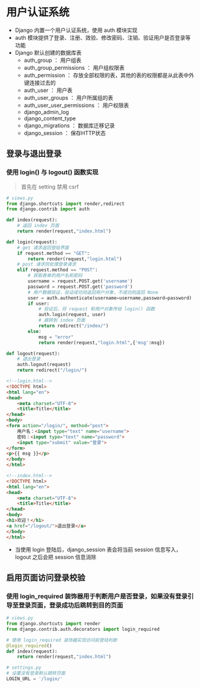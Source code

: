 # 用户认证系统
- Django 内置一个用户认证系统，使用 auth 模块实现
- auth 模块提供了登录、注册、效验、修改密码、注销、验证用户是否登录等功能
- Django 默认创建的数据库表
    - auth_group ： 用户组表
    - auth_group_permissions ： 用户组权限表
    - auth_permission ： 存放全部权限的表，其他的表的权限都是从此表中外键连接过去的
    - auth_user ： 用户表
    - auth_user_groups ： 用户所属组的表
    - auth_user_user_permissions ： 用户权限表
    - django_admin_log
    - django_content_type
    - django_migrations ： 数据库迁移记录
    - django_session ： 保存HTTP状态

## 登录与退出登录
### 使用 login() 与 logout() 函数实现
> 首先在 setting 禁用 csrf
```python
# views.py
from django.shortcuts import render,redirect
from django.contrib import auth

def index(request):
    # 返回 index 页面
    return render(request,"index.html")

def login(request):
    # get 请求返回登陆界面
    if request.method == "GET":
        return render(request,"login.html")
    # post 请求则处理登录请求
    elif request.method == "POST":
        # 获取表单的用户名和密码
        username = request.POST.get('username')
        password = request.POST.get('password')
        # 用户数据验证，验证成功则返回用户对象，不成功则返回 None
        user = auth.authenticate(username=username,password=password)
        if user:
            # 验证后，将 request 和用户对象传给 login() 函数
            auth.login(request, user)
            # 跳转到 index 页面
            return redirect("/index/")
        else:
            msg = "error"
            return render(request,"login.html",{'msg':msg})

def logout(request):
    # 退出登录
    auth.logout(request)
    return redirect("/login/")
```
```html
<!--login.html-->
<!DOCTYPE html>
<html lang="en">
<head>
    <meta charset="UTF-8">
    <title>Title</title>
</head>
<body>
<form action="/login/", method="post">
    用户名：<input type="text" name="username">
    密码：<input type="text" name="password">
    <input type="submit" value="登录">
</form>
<p>{{ msg }}</p>
</body>
</html>
```
```html
<!--index.html-->
<!DOCTYPE html>
<html lang="en">
<head>
    <meta charset="UTF-8">
    <title>Title</title>
</head>
<body>
<h1>欢迎！</h1>
<a href="/logout/">退出登录</a>
</body>
</html>
```
- 当使用 login 登陆后，django_session 表会将当前 session 信息写入， logout 之后会把 session 信息消除

## 启用页面访问登录校验
### 使用 login_required 装饰器用于判断用户是否登录，如果没有登录引导至登录页面，登录成功后跳转到目的页面
```python
# views.py
from django.shortcuts import render
from django.contrib.auth.decorators import login_required

# 使用 login_required 装饰器实现访问前登陆判断
@login_required()
def index(request):
    return render(request,"index.html")
```
```python
# settings.py
# 设置没有登录默认跳转页面
LOGIN_URL = '/login/'
```